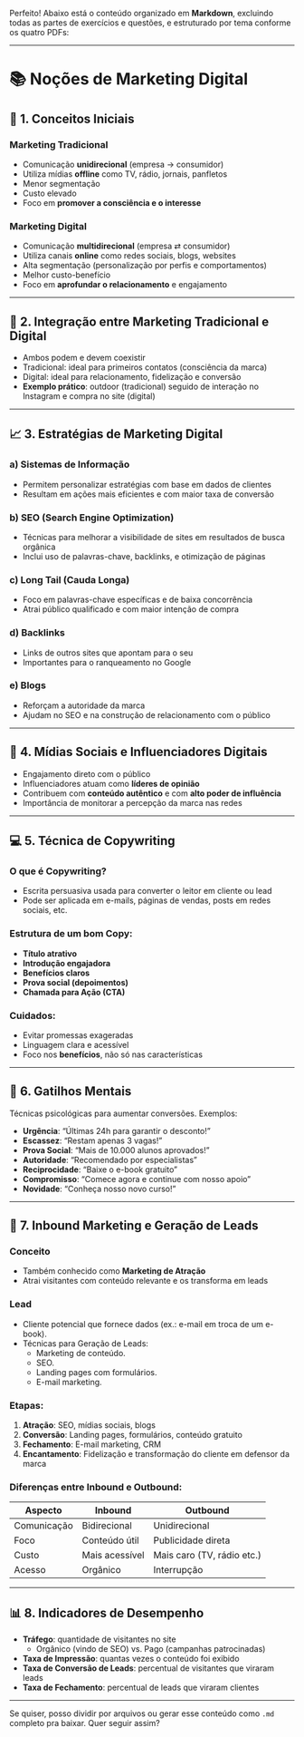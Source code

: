 Perfeito! Abaixo está o conteúdo organizado em **Markdown**, excluindo todas as partes de exercícios e questões, e estruturado por tema conforme os quatro PDFs:

---

# 📚 Noções de Marketing Digital

## 📌 1. Conceitos Iniciais

### Marketing Tradicional
- Comunicação **unidirecional** (empresa → consumidor)
- Utiliza mídias **offline** como TV, rádio, jornais, panfletos
- Menor segmentação
- Custo elevado
- Foco em **promover a consciência e o interesse**

### Marketing Digital
- Comunicação **multidirecional** (empresa ⇄ consumidor)
- Utiliza canais **online** como redes sociais, blogs, websites
- Alta segmentação (personalização por perfis e comportamentos)
- Melhor custo-benefício
- Foco em **aprofundar o relacionamento** e engajamento

---

## 🔁 2. Integração entre Marketing Tradicional e Digital
- Ambos podem e devem coexistir
- Tradicional: ideal para primeiros contatos (consciência da marca)
- Digital: ideal para relacionamento, fidelização e conversão
- **Exemplo prático**: outdoor (tradicional) seguido de interação no Instagram e compra no site (digital)

---

## 📈 3. Estratégias de Marketing Digital

### a) Sistemas de Informação
- Permitem personalizar estratégias com base em dados de clientes
- Resultam em ações mais eficientes e com maior taxa de conversão

### b) SEO (Search Engine Optimization)
- Técnicas para melhorar a visibilidade de sites em resultados de busca orgânica
- Inclui uso de palavras-chave, backlinks, e otimização de páginas

### c) Long Tail (Cauda Longa)
- Foco em palavras-chave específicas e de baixa concorrência
- Atrai público qualificado e com maior intenção de compra

### d) Backlinks
- Links de outros sites que apontam para o seu
- Importantes para o ranqueamento no Google

### e) Blogs
- Reforçam a autoridade da marca
- Ajudam no SEO e na construção de relacionamento com o público

---

## 📱 4. Mídias Sociais e Influenciadores Digitais
- Engajamento direto com o público
- Influenciadores atuam como **líderes de opinião**
- Contribuem com **conteúdo autêntico** e com **alto poder de influência**
- Importância de monitorar a percepção da marca nas redes

---

## 💻 5. Técnica de Copywriting

### O que é Copywriting?
- Escrita persuasiva usada para converter o leitor em cliente ou lead
- Pode ser aplicada em e-mails, páginas de vendas, posts em redes sociais, etc.

### Estrutura de um bom Copy:
- **Título atrativo**
- **Introdução engajadora**
- **Benefícios claros**
- **Prova social (depoimentos)**
- **Chamada para Ação (CTA)**

### Cuidados:
- Evitar promessas exageradas
- Linguagem clara e acessível
- Foco nos **benefícios**, não só nas características

---

## 🧠 6. Gatilhos Mentais
Técnicas psicológicas para aumentar conversões. Exemplos:

- **Urgência**: “Últimas 24h para garantir o desconto!”
- **Escassez**: “Restam apenas 3 vagas!”
- **Prova Social**: “Mais de 10.000 alunos aprovados!”
- **Autoridade**: “Recomendado por especialistas”
- **Reciprocidade**: “Baixe o e-book gratuito”
- **Compromisso**: “Comece agora e continue com nosso apoio”
- **Novidade**: “Conheça nosso novo curso!”

---

## 🧲 7. Inbound Marketing e Geração de Leads

### Conceito
- Também conhecido como **Marketing de Atração**
- Atrai visitantes com conteúdo relevante e os transforma em leads

### Lead 
- Cliente potencial que fornece dados (ex.: e-mail em troca de um e-book).
- Técnicas para Geração de Leads:
  - Marketing de conteúdo.
  - SEO.
  - Landing pages com formulários.
  - E-mail marketing.

### Etapas:
1. **Atração**: SEO, mídias sociais, blogs
2. **Conversão**: Landing pages, formulários, conteúdo gratuito
3. **Fechamento**: E-mail marketing, CRM
4. **Encantamento**: Fidelização e transformação do cliente em defensor da marca

### Diferenças entre Inbound e Outbound:

| Aspecto        | Inbound                     | Outbound                   |
|----------------|-----------------------------|----------------------------|
| Comunicação    | Bidirecional                | Unidirecional              |
| Foco           | Conteúdo útil               | Publicidade direta         |
| Custo          | Mais acessível              | Mais caro (TV, rádio etc.) |
| Acesso         | Orgânico                    | Interrupção                |

---

## 📊 8. Indicadores de Desempenho

- **Tráfego**: quantidade de visitantes no site
  - Orgânico (vindo de SEO) vs. Pago (campanhas patrocinadas)
- **Taxa de Impressão**: quantas vezes o conteúdo foi exibido
- **Taxa de Conversão de Leads**: percentual de visitantes que viraram leads
- **Taxa de Fechamento**: percentual de leads que viraram clientes

---

Se quiser, posso dividir por arquivos ou gerar esse conteúdo como `.md` completo pra baixar. Quer seguir assim?

